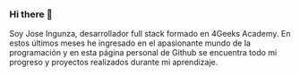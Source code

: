 ### Hi there 👋

Soy Jose Ingunza, desarrollador full stack formado en 4Geeks Academy. En estos últimos meses he ingresado en el apasionante mundo de la programación y en esta página personal de Github se encuentra todo mi progreso y proyectos realizados durante mi aprendizaje.



<!--
**jingunza/jingunza** is a ✨ _special_ ✨ repository because its `README.md` (this file) appears on your GitHub profile.

Here are some ideas to get you started:

- 🔭 I’m currently working on ...
- 🌱 I’m currently learning ...
- 👯 I’m looking to collaborate on ...
- 🤔 I’m looking for help with ...
- 💬 Ask me about ...
- 📫 How to reach me: ...
- 😄 Pronouns: ...
- ⚡ Fun fact: ...
-->
